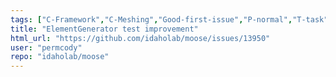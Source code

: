 ```yaml
---
tags: ["C-Framework","C-Meshing","Good-first-issue","P-normal","T-task","amr","fem","finite-elements","multiphysics","object-oriented","parallel","simulation"]
title: "ElementGenerator test improvement"
html_url: "https://github.com/idaholab/moose/issues/13950"
user: "permcody"
repo: "idaholab/moose"
---
```


